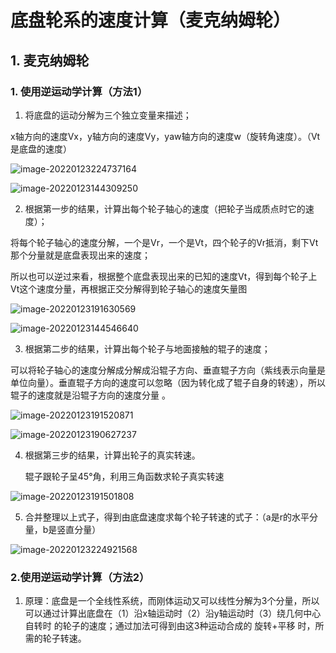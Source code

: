 # 底盘轮系的速度计算（麦克纳姆轮）

## 1. 麦克纳姆轮

### 1. 使用逆运动学计算（方法1）

1. 将底盘的运动分解为三个独立变量来描述；

​	x轴方向的速度Vx，y轴方向的速度Vy，yaw轴方向的速度w（旋转角速度）。（Vt是底盘的速度）

![image-20220123224737164](/home/chen/Desktop/typora-user-image/image-20220123224737164.png)

![image-20220123144309250](/home/chen/Desktop/typora-user-image/image-20220123144309250.png)

2. 根据第一步的结果，计算出每个轮子轴心的速度（把轮子当成质点时它的速度）；

​	将每个轮子轴心的速度分解，一个是Vr，一个是Vt，四个轮子的Vr抵消，剩下Vt那个分量就是底盘表现出来的速度；

​	所以也可以逆过来看，根据整个底盘表现出来的已知的速度Vt，得到每个轮子上Vt这个速度分量，再根据正交分解得到轮子轴心的速度矢量图

![image-20220123191630569](/home/chen/Desktop/typora-user-image/image-20220123191630569.png)

![image-20220123144546640](/home/chen/Desktop/typora-user-image/image-20220123144546640.png)

3. 根据第二步的结果，计算出每个轮子与地面接触的辊子的速度；

​	可以将轮子轴心的速度分解成分解成沿辊子方向、垂直辊子方向（紫线表示向量是单位向量）。垂直辊子方向的速度可以忽略（因为转化成了辊子自身的转速），所以辊子的速度就是沿辊子方向的速度分量 。

![image-20220123191520871](/home/chen/Desktop/typora-user-image/image-20220123191520871.png)

![image-20220123190627237](/home/chen/Desktop/typora-user-image/image-20220123190627237.png)

4. 根据第三步的结果，计算出轮子的真实转速。

   辊子跟轮子呈45°角，利用三角函数求轮子真实转速

![image-20220123191501808](/home/chen/Desktop/typora-user-image/image-20220123191501808.png)

5. 合并整理以上式子，得到由底盘速度求每个轮子转速的式子：（a是r的水平分量，b是竖直分量）

![image-20220123224921568](/home/chen/Desktop/typora-user-image/image-20220123224921568.png)

### 2.使用逆运动学计算（方法2）

1. 原理：底盘是一个全线性系统，而刚体运动又可以线性分解为3个分量，所以可以通过计算出底盘在（1）沿x轴运动时（2）沿y轴运动时（3）绕几何中心自转时 的轮子的速度；通过加法可得到由这3种运动合成的  旋转+平移  时，所需的轮子转速。